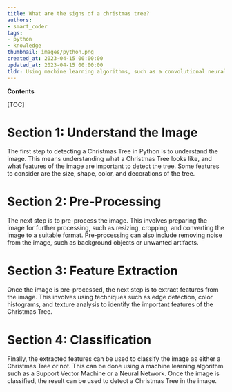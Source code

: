```yaml
---
title: What are the signs of a christmas tree?
authors:
- smart_coder
tags:
- python
- knowledge
thumbnail: images/python.png
created_at: 2023-04-15 00:00:00
updated_at: 2023-04-15 00:00:00
tldr: Using machine learning algorithms, such as a convolutional neural network, it is possible to detect a Christmas Tree in Python.
---
```


**Contents**

[TOC]

# Section 1: Understand the Image

The first step to detecting a Christmas Tree in Python is to understand the image. This means understanding what a Christmas Tree looks like, and what features of the image are important to detect the tree. Some features to consider are the size, shape, color, and decorations of the tree.

# Section 2: Pre-Processing

The next step is to pre-process the image. This involves preparing the image for further processing, such as resizing, cropping, and converting the image to a suitable format. Pre-processing can also include removing noise from the image, such as background objects or unwanted artifacts.

# Section 3: Feature Extraction

Once the image is pre-processed, the next step is to extract features from the image. This involves using techniques such as edge detection, color histograms, and texture analysis to identify the important features of the Christmas Tree.

# Section 4: Classification

Finally, the extracted features can be used to classify the image as either a Christmas Tree or not. This can be done using a machine learning algorithm such as a Support Vector Machine or a Neural Network. Once the image is classified, the result can be used to detect a Christmas Tree in the image.
